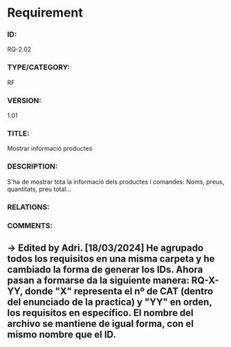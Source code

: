 # Requirement

### ID:
RQ-2.02
### TYPE/CATEGORY:
RF
### VERSION:
1.01
### TITLE:
Mostrar informació productes
### DESCRIPTION:
S'ha de mostrar tota la informació dels productes i comandes: Noms, preus, quantitats, preu total...
### RELATIONS:

### COMMENTS:
&rarr; Edited by Adri. [18/03/2024] He agrupado todos los requisitos en una misma carpeta y he cambiado la forma de generar los IDs. Ahora pasan a formarse da la siguiente manera: RQ-X-YY, donde "X" representa el nº de CAT (dentro del enunciado de la practica) y "YY" en orden, los requisitos en específico. El nombre del archivo se mantiene de igual forma, con el mismo nombre que el ID. 
---
